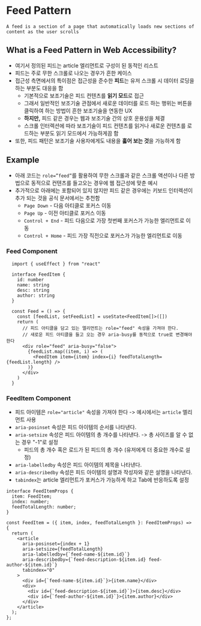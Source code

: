 # Feed Pattern

`A feed is a section of a page that automatically loads new sections of content as the user scrolls`

## What is a Feed Pattern in Web Accessibility?

- 여기서 정의된 피드는 article 엘리먼트로 구성이 된 동적인 리스트
- 피드는 주로 무한 스크롤로 나오는 경우가 흔한 케이스
- 접근성 측면에서의 특이점은 접근성을 준수한 **피드**는 유저 스크롤 시 데이터 로딩을 하는 부분도 대응을 함
  - 기본적으로 보조기술은 피드 컨텐츠를 **읽기 모드**로 접근
  - 그래서 일반적인 보조기술 관점에서 새로운 데이터를 로드 하는 행위는 버튼을 클릭하여 하는 방법이 흔한 보조기술을 연동한 UX
  - **하지만,** 피드 같은 경우는 웹과 보조기술 간의 상호 운용성을 체결
  - 스크롤 인터렉션에 따라 보조기술이 피드 컨텐츠를 읽거나 새로운 컨텐츠를 로드하는 부분도 읽기 모드에서 가능하게끔 함
- 또한, 피드 패턴은 보조기술 사용자에게도 내용을 **훓어 보는 것**을 가능하게 함

## Example

- 아래 코드는 `role=”feed”`를 활용하여 무한 스크롤과 같은 스크롤 액션이나 다른 방법으로 동적으로 컨텐츠를 들고오는 경우에 웹 접근성에 맞춘 예시
- 추가적으로 아래에는 포함되어 있지 않지만 피드 같은 경우에는 키보드 인터렉션이 추가 되는 것을 공식 문서에서는 추천함
  - `Page Down` - 다음 아티클로 포커스 이동
  - `Page Up` - 이전 아티클로 포커스 이동
  - `Control + End` - 피드 다음으로 가장 첫번째 포커스가 가능한 엘리먼트로 이동
  - `Control + Home` - 피드 가장 직전으로 포커스가 가능한 엘리먼트로 이동

### Feed Component

```tsx
  import { useEffect } from "react"

  interface FeedItem {
    id: number
    name: string
    desc: string
    author: string
  }

  const Feed = () => {
    const [feedList, setFeedList] = useState<FeedItem[]>([])
    return (
      // 피드 아티클을 담고 있는 엘리먼트는 role="feed" 속성을 가져야 한다.
      // 새로운 피드 아티클을 들고 오는 경우 aria-busy를 동적으로 true로 변경해야 한다
      <div role="feed" aria-busy="false">
        {feedList.map((item, i) => (
          <FeedItem item={item} index={i} feedTotalLength={feedList.length} />
        )}
      </div>
    )
  }
```

### FeedItem Component

- 피드 아이템은 `role="article"` 속성을 가져야 한다 -> 예시에서는 `article` 엘리먼트 사용
- `aria-posinset` 속성은 피드 아이템의 순서를 나타낸다.
- `aria-setsize` 속성은 피드 아이템의 총 개수를 나타낸다. -> 총 사이즈를 알 수 없는 경우 "-1"로 설정
  - 피드의 총 개수 혹은 로드가 된 피드의 총 개수 (유저에게 더 중요한 개수로 설정)
- `aria-labelledby` 속성은 피드 아이템의 제목을 나타낸다.
- `aria-describedby` 속성은 피드 아이템의 설명과 작성자와 같은 설명을 나타낸다.
- `tabindex`는 article 엘리먼트가 포커스가 가능하게 하고 Tab에 반응하도록 설정

```tsx
interface FeedItemProps {
  item: FeedItem;
  index: number;
  feedTotalLength: number;
}

const FeedItem = ({ item, index, feedTotalLength }: FeedItemProps) => {
  return (
    <article
      aria-posinset={index + 1}
      aria-setsize={feedTotalLength}
      aria-labelledby={`feed-name-${item.id}`}
      aria-describedby={`feed-description-${item.id} feed-author-${item.id}`}
      tabindex="0"
    >
      <div id={`feed-name-${item.id}`}>{item.name}</div>
      <div>
        <div id={`feed-description-${item.id}`}>{item.desc}</div>
        <div id={`feed-author-${item.id}`}>{item.author}</div>
      </div>
    </article>
  );
};
```
